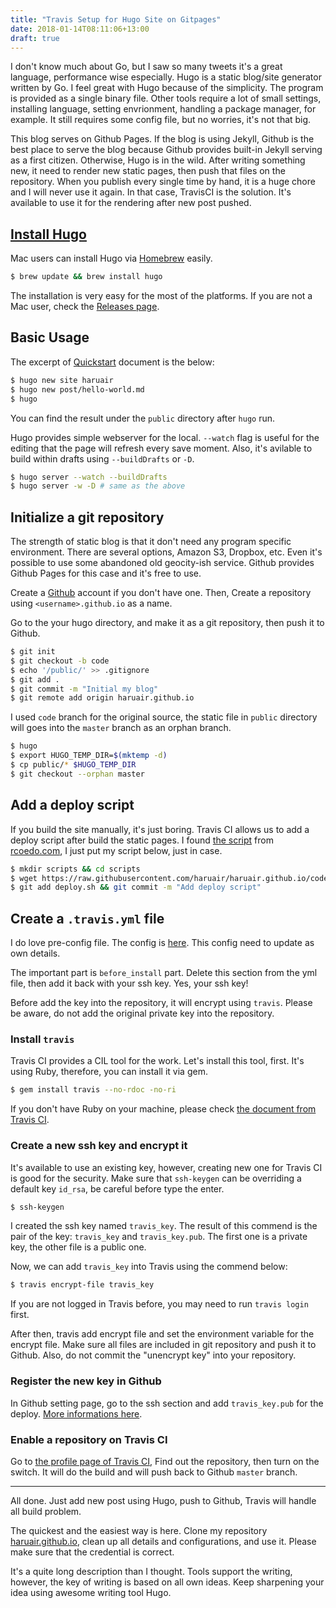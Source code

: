 ```yaml
---
title: "Travis Setup for Hugo Site on Gitpages"
date: 2018-01-14T08:11:06+13:00
draft: true
---
```


I don't know much about Go, but I saw so many tweets it's a great language,
performance wise especially. Hugo is a static blog/site generator written by Go.
I feel great with Hugo because of the simplicity. The program is provided as a
single binary file. Other tools require a lot of small settings, installing
language, setting envrionment, handling a package manager, for example. It still
requires some config file, but no worries, it's not that big.

This blog serves on Github Pages. If the blog is using Jekyll, Github is the
best place to serve the blog because Github provides built-in Jekyll serving as
a first citizen. Otherwise, Hugo is in the wild. After writing something new,
it need to render new static pages, then push that files on the repository.
When you publish every single time by hand, it is a huge chore and I will never
use it again. In that case, TravisCI is the solution. It's available to use
it for the rendering after new post pushed.

## [Install Hugo](https://gohugo.io/overview/installing/)

Mac users can install Hugo via [Homebrew](http://brew.sh/) easily.

```bash
$ brew update && brew install hugo
```

The installation is very easy for the most of the platforms. If you are not a
Mac user, check the [Releases page](https://github.com/spf13/hugo/releases).

## Basic Usage

The excerpt of [Quickstart](https://gohugo.io/overview/quickstart/) document is
the below:

```bash
$ hugo new site haruair
$ hugo new post/hello-world.md
$ hugo
```

You can find the result under the `public` directory after `hugo` run.

Hugo provides simple webserver for the local. `--watch` flag is useful for the
editing that the page will refresh every save moment. Also, it's avilable to
build within drafts using `--buildDrafts` or `-D`.

```bash
$ hugo server --watch --buildDrafts
$ hugo server -w -D # same as the above
```

## Initialize a git repository

The strength of static blog is that it don't need any program specific
environment. There are several options, Amazon S3, Dropbox, etc. Even it's
possible to use some abandoned old geocity-ish service. Github provides Github
Pages for this case and it's free to use.

Create a [Github](https://github.com) account if you don't have one. Then,
Create a repository using `<username>.github.io` as a name.

Go to the your hugo directory, and make it as a git repository, then push
it to Github.

```bash
$ git init
$ git checkout -b code
$ echo '/public/' >> .gitignore
$ git add .
$ git commit -m "Initial my blog"
$ git remote add origin haruair.github.io
```

I used `code` branch for the original source, the static file in `public`
directory will goes into the `master` branch as an orphan branch.

```bash
$ hugo
$ export HUGO_TEMP_DIR=$(mktemp -d)
$ cp public/* $HUGO_TEMP_DIR
$ git checkout --orphan master
```

## Add a deploy script

If you build the site manually, it's just boring. Travis CI allows us to add a
deploy script after build the static pages. I found
[the script](https://github.com/rcoedo/rcoedo.github.io/blob/source/scripts/deploy.sh)
from [rcoedo.com](http://rcoedo.com/post/hugo-static-site-generator/), I just
put my script below, just in case.

```bash
$ mkdir scripts && cd scripts
$ wget https://raw.githubusercontent.com/haruair/haruair.github.io/code/scripts/deploy.sh
$ git add deploy.sh && git commit -m "Add deploy script"
```

## Create a `.travis.yml` file

I do love pre-config file. The config is
[here](https://github.com/haruair/haruair.github.io/blob/code/.travis.yml).
This config need to update as own details.

The important part is `before_install` part. Delete this section from the yml
file, then add it back with your ssh key. Yes, your ssh key!

Before add the key into the repository, it will encrypt using `travis`. Please
be aware, do not add the original private key into the repository.

### Install `travis`

Travis CI provides a CIL tool for the work. Let's install this tool, first.
It's using Ruby, therefore, you can install it via gem.

```bash
$ gem install travis --no-rdoc -no-ri
```

If you don't have Ruby on your machine, please check
[the document from Travis CI](https://github.com/travis-ci/travis.rb#updating-your-ruby).

### Create a new ssh key and encrypt it

It's available to use an existing key, however, creating new one for Travis CI
is good for the security. Make sure that `ssh-keygen` can be overriding a
default key `id_rsa`, be careful before type the enter.

```bash
$ ssh-keygen
```

I created the ssh key named `travis_key`. The result of this commend is the
pair of the key: `travis_key` and `travis_key.pub`. The first one is a private
key, the other file is a public one.

Now, we can add `travis_key` into Travis using the commend below:

```bash
$ travis encrypt-file travis_key
```

If you are not logged in Travis before, you may need to run `travis login`
first.

After then, travis add encrypt file and set the environment variable for the
encrypt file. Make sure all files are included in git repository and push it
to Github. Also, do not commit the "unencrypt key" into your repository.

### Register the new key in Github

In Github setting page, go to the ssh section and add `travis_key.pub` for the
deploy. [More informations here](https://help.github.com/articles/adding-a-new-ssh-key-to-your-github-account/).

### Enable a repository on Travis CI

Go to [the profile page of Travis CI](https://travis-ci.org/profile), Find out
the repository, then turn on the switch. It will do the build and will push back
to Github `master` branch.

----

All done. Just add new post using Hugo, push to Github, Travis will handle all
build problem.

The quickest and the easiest way is here. Clone my repository
[haruair.github.io](http://github.com/haruair/haruair.github.io), clean up
all details and configurations, and use it. Please make sure that the credential
is correct.

It's a quite long description than I thought. Tools support the writing, however,
the key of writing is based on all own ideas. Keep sharpening your idea using
awesome writing tool Hugo.

